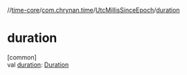 //[time-core](../../../index.md)/[com.chrynan.time](../index.md)/[UtcMillisSinceEpoch](index.md)/[duration](duration.md)

# duration

[common]\
val [duration](duration.md): [Duration](https://kotlinlang.org/api/latest/jvm/stdlib/kotlin.time/-duration/index.html)
